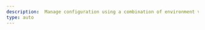 ```yaml
---
description:  Manage configuration using a combination of environment variables and UpDryTwist config
type: auto
---
```

